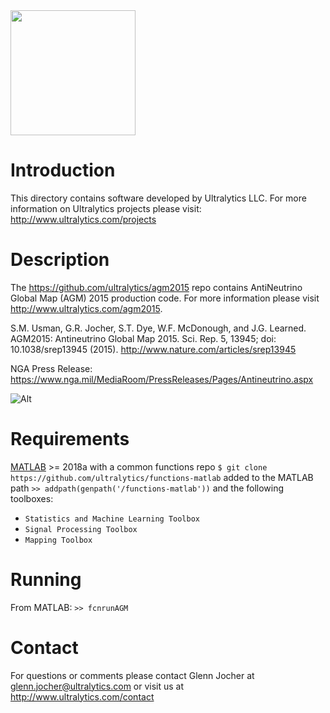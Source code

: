 <img src="https://storage.googleapis.com/ultralytics/UltralyticsLogoName1000×676.png" width="200">  

# Introduction

This directory contains software developed by Ultralytics LLC. For more information on Ultralytics projects please visit:
http://www.ultralytics.com/projects

# Description

The https://github.com/ultralytics/agm2015 repo contains AntiNeutrino Global Map (AGM) 2015 production code. For more information please visit http://www.ultralytics.com/agm2015.

S.M. Usman, G.R. Jocher, S.T. Dye, W.F. McDonough, and J.G. Learned. AGM2015: Antineutrino Global Map 2015. Sci. Rep. 5, 13945; doi: 10.1038/srep13945 (2015).
http://www.nature.com/articles/srep13945

NGA Press Release: https://www.nga.mil/MediaRoom/PressReleases/Pages/Antineutrino.aspx

![Alt](https://github.com/ultralytics/agm2015/blob/master/AGM2015small.jpg "AGM2015")

# Requirements

[MATLAB](https://www.mathworks.com/products/matlab.html) >= 2018a with a common functions repo `$ git clone https://github.com/ultralytics/functions-matlab` added to the MATLAB path `>> addpath(genpath('/functions-matlab'))` and the following toolboxes:

- `Statistics and Machine Learning Toolbox`
- `Signal Processing Toolbox`
- `Mapping Toolbox`

# Running

From MATLAB: `>> fcnrunAGM`

# Contact

For questions or comments please contact Glenn Jocher at glenn.jocher@ultralytics.com or visit us at http://www.ultralytics.com/contact
